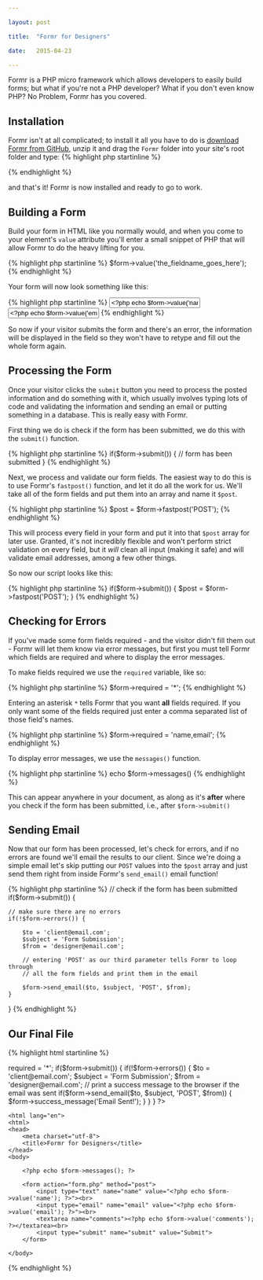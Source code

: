 ```yaml
---

layout: post

title:  "Formr for Designers"

date:   2015-04-23

---
```


Formr is a PHP micro framework which allows developers to easily build forms; but what if you're not a PHP developer? What if you don't even know PHP? No Problem, Formr has you covered.

## Installation

Formr isn't at all complicated; to install it all you have to do is [download Formr from GitHub](https://formr.github.io), unzip it and drag the `Formr` folder into your site's root folder and type:
{% highlight php startinline %}
<?php
	require_once 'Formr/class.formr.php';
	$form = new Formr();
?>
{% endhighlight %}

and that's it! Formr is now installed and ready to go to work.


## Building a Form

Build your form in HTML like you normally would, and when you come to your element's `value` attribute you'll enter a small snippet of PHP that will allow Formr to do the heavy lifting for you.

{% highlight php startinline %}
$form->value('the_fieldname_goes_here');
{% endhighlight %}

Your form will now look something like this:

{% highlight php startinline %}
<input type="text" name="name" value="<?php echo $form->value('name'); ?>">
<input type="email" name="email" value="<?php echo $form->value('email'); ?>">
{% endhighlight %}

So now if your visitor submits the form and there's an error, the information will be displayed in the field so they won't have to retype and fill out the whole form again.

## Processing the Form

Once your visitor clicks the `submit` button you need to process the posted information and do something with it, which usually involves typing lots of code and validating the information and sending an email or putting something in a database. This is really easy with Formr.

First thing we do is check if the form has been submitted, we do this with the `submit()` function.

{% highlight php startinline %}
if($form->submit()) {
    // form has been submitted
}
{% endhighlight %}

Next, we process and validate our form fields. The easiest way to do this is to use Formr's `fastpost()` function, and let it do all the work for us. We'll take all of the form fields and put them into an array and name it `$post`.

{% highlight php startinline %}
$post = $form->fastpost('POST');
{% endhighlight %}

This will process every field in your form and put it into that `$post` array for later use. Granted, it's not incredibly flexible and won't perform strict validation on every field, but it *will* clean all input (making it safe) and will validate email addresses, among a few other things.

So now our script looks like this:

{% highlight php startinline %}
if($form->submit()) {
    $post = $form->fastpost('POST');
}
{% endhighlight %}

## Checking for Errors

If you've made some form fields required - and the visitor didn't fill them out - Formr will let them know via error messages, but first you must tell Formr which fields are required and where to display the error messages.

To make fields required we use the `required` variable, like so:

{% highlight php startinline %}
$form->required = '*';
{% endhighlight %}

Entering an asterisk `*` tells Formr that you want **all** fields required. If you only want some of the fields required just enter a comma separated list of those field's names.

{% highlight php startinline %}
$form->required = 'name,email';
{% endhighlight %}

To display error messages, we use the `messages()` function.

{% highlight php startinline %}
echo $form->messages()
{% endhighlight %}

This can appear anywhere in your document, as along as it's **after** where you check if the form has been submitted, i.e., after `$form->submit()`

## Sending Email

Now that our form has been processed, let's check for errors, and if no errors are found we'll email the results to our client. Since we're doing a simple email let's skip putting our `POST` values into the `$post` array and just send them right from inside Formr's `send_email()` email function!

{% highlight php startinline %}
// check if the form has been submitted
if($form->submit()) {
    
    // make sure there are no errors
    if(!$form->errors()) {
	
		$to = 'client@email.com';
		$subject = 'Form Submission';
		$from = 'designer@email.com';
		
		// entering 'POST' as our third parameter tells Formr to loop through
		// all the form fields and print them in the email
				
		$form->send_email($to, $subject, 'POST', $from);
	}
}
{% endhighlight %}

## Our Final File

{% highlight html startinline %}
<?php

require_once 'Formr/class.formr.php';
$form = new Formr();
$form->required = '*';

if($form->submit()) {
	
	if(!$form->errors()) {

        $to = 'client@email.com';
        $subject = 'Form Submission';
        $from = 'designer@email.com';

        // print a success message to the browser if the email was sent
        if($form->send_email($to, $subject, 'POST', $from)) {
	        $form->success_message('Email Sent!');
        }
    }
}
?>
<!DOCTYPE html>
	<html lang="en">
	<html>
	<head>
		<meta charset="utf-8">
		<title>Formr for Designers</title>
	</head>
	<body>
		
		<?php echo $form->messages(); ?>
		
		<form action="form.php" method="post">
			<input type="text" name="name" value="<?php echo $form->value('name'); ?>"><br>
			<input type="email" name="email" value="<?php echo $form->value('email'); ?>"><br>
			<textarea name="comments"><?php echo $form->value('comments'); ?></textarea><br>
			<input type="submit" name="submit" value="Submit">
		</form>
		
	</body>
</html>
{% endhighlight %}